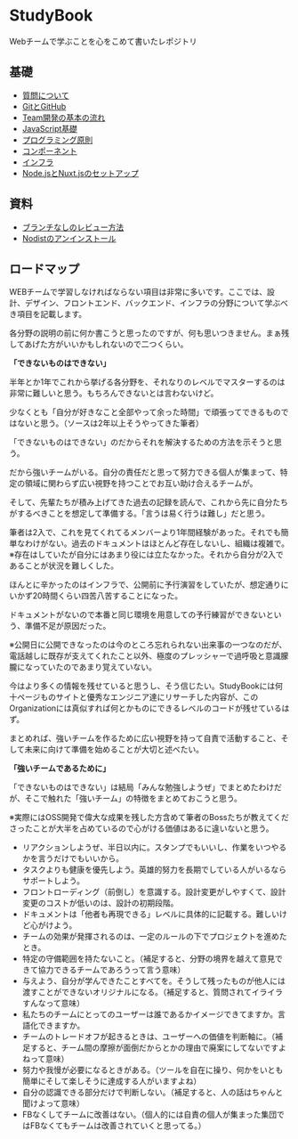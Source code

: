 # StudyBook
Webチームで学ぶことを心をこめて書いたレポジトリ

## 基礎
- [質問について](https://github.com/wasedasai/StudyBook/blob/main/textbook/Basic_QA.md)
- [GitとGitHub](https://github.com/wasedasai/StudyBook/blob/main/textbook/Basic_Git-GitHub.md)
- [Team開発の基本の流れ](https://github.com/wasedasai/StudyBook/blob/main/textbook/Basic_Team.md)
- [JavaScript基礎](https://github.com/wasedasai/StudyBook/blob/main/textbook/Basic_JavaScript.md)
- [プログラミング原則](https://github.com/wasedasai/StudyBook/blob/main/textbook/Basic_Principles.md)
- [コンポーネント](https://github.com/wasedasai/StudyBook/blob/main/textbook/Basic_Components.md)
- [インフラ](https://github.com/wasedasai/StudyBook/blob/main/textbook/Basic_Infra.md)
- [Node.jsとNuxt.jsのセットアップ](https://github.com/wasedasai/StudyBook/blob/main/textbook/Basic_Nodejs-Nuxtjs.md)

## 資料
- [ブランチなしのレビュー方法](https://github.com/wasedasai/StudyBook/blob/main/textbook/Additions_Review-Without-Branches.md)
- [Nodistのアンインストール](https://github.com/wasedasai/StudyBook/blob/main/textbook/Additions_GoodbyeNodist.md)

## ロードマップ
WEBチームで学習しなければならない項目は非常に多いです。ここでは、設計、デザイン、フロントエンド、バックエンド、インフラの分野について学ぶべき項目を記載します。

各分野の説明の前に何か書こうと思ったのですが、何も思いつきません。まぁ残してあげた方がいいかもしれないので二つくらい。

__「できないものはできない」__

半年とか1年でこれから挙げる各分野を、それなりのレベルでマスターするのは非常に難しいと思う。もちろんできないとは言わないけど。

少なくとも「自分が好きなこと全部やって余った時間」で頑張ってできるものではないと思う。（ソースは2年以上そうやってきた筆者）

「できないものはできない」のだからそれを解決するための方法を示そうと思う。

だから強いチームがいる。自分の責任だと思って努力できる個人が集まって、特定の領域に関わらず広い視野を持つことでお互い助け合えるチームが。

そして、先輩たちが積み上げてきた過去の記録を読んで、これから先に自分たちがするべきことを想定して準備する。「言うは易く行うは難し」だと思う。

筆者は2入で、これを見てくれてるメンバーより1年間経験があった。それでも簡単なわけがない。過去のドキュメントはほとんど存在しないし、組織は複雑で。※存在はしていたが自分にはあまり役には立たなかった。それから自分が2入であることが状況を難しくした。

ほんとに辛かったのはインフラで、公開前に予行演習をしていたが、想定通りにいかず20時間くらい四苦八苦することになった。

ドキュメントがないので本番と同じ環境を用意しての予行練習ができないという、準備不足が原因だった。

※公開日に公開できなったのは今のところ忘れられない出来事の一つなのだが、電話越しに既存が支えてくれたこと以外、極度のプレッシャーで過呼吸と意識朦朧になっていたのであまり覚えていない。

今はより多くの情報を残せていると思うし、そう信じたい。StudyBookには何十ページものサイトと優秀なエンジニア達にリサーチした内容が、このOrganizationには真似すれば何とかものにできるレベルのコードが残せているはず。

まとめれば、強いチームを作るために広い視野を持って自責で活動すること、そして未来に向けて準備を始めることが大切と述べたい。

__「強いチームであるために」__

「できないものはできない」は結局「みんな勉強しようぜ」でまとめたわけだが、そこで触れた「強いチーム」の特徴をまとめておこうと思う。

※実際にはOSS開発で偉大な成果を残した方含めて筆者のBossたちが教えてくださったことが大半を占めているので心がける価値はあるに違いないと思う。

- リアクションしようぜ、半日以内に。スタンプでもいいし、作業をいつやるかを言うだけでもいいから。
- タスクよりも健康を優先しよう。英雄的努力を長期でしている人がいるならサポートしよう。
- フロントローディング（前倒し）を意識する。設計変更がしやすくて、設計変更のコストが低いのは、設計の初期段階。
- ドキュメントは「他者も再現できる」レベルに具体的に記載する。難しいけど心がけよう。
- チームの効果が発揮されるのは、一定のルールの下でプロジェクトを進めたとき。
- 特定の守備範囲を持たないこと。（補足すると、分野の境界を越えて意見できて協力できるチームであろうって言う意味）
- 与えよう、自分が学んできたことすべてを。そうして残ったものが他人には渡すことができないオリジナルになる。（補足すると、質問されてイライラすんなって意味）
- 私たちのチームにとってのユーザーは誰であるかイメージできてますか。言語化できますか。
- チームのトレードオフが起きるときは、ユーザーへの価値を判断軸に。（補足すると、チーム間の摩擦が面倒だからとかの理由で廃案にしてないですよねって意味）
- 努力や我慢が必要になるときがある。（ツールを自在に操り、何かをいとも簡単にそして楽しそうに達成する人がいますよね）
- 自分の認識できる部分だけで判断しない。（補足すると、人の話はちゃんと聞けよって意味）
- FBなくしてチームに改善はない。（個人的には自責の個人が集まった集団ではFBなくてもチームは改善されていくと思ってる。）

